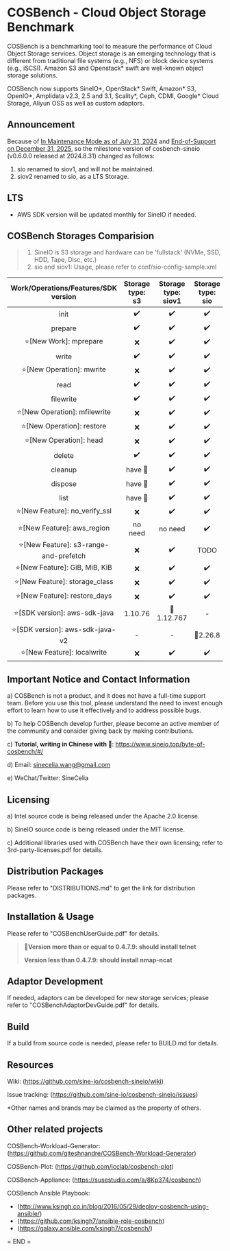COSBench - Cloud Object Storage Benchmark
=========================================

COSBench is a benchmarking tool to measure the performance of Cloud Object Storage services. Object storage is an
emerging technology that is different from traditional file systems (e.g., NFS) or block device systems (e.g., iSCSI).
Amazon S3 and Openstack* swift are well-known object storage solutions.

COSBench now supports SineIO*, OpenStack* Swift, Amazon* S3, OpenIO*, Amplidata v2.3, 2.5 and 3.1, Scality*, Ceph, CDMI, Google* Cloud Storage, Aliyun OSS as well as custom adaptors.

## Announcement

Because of [In Maintenance Mode as of July 31, 2024](https://github.com/aws/aws-sdk-java?tab=readme-ov-file#in-maintenance-mode-as-of-july-31-2024) and [End-of-Support on December 31, 2025](https://github.com/aws/aws-sdk-java?tab=readme-ov-file#end-of-support-on-december-31-2025), so the milestone version of cosbench-sineio (v0.6.0.0 released at 2024.8.31) changed as follows:

1. sio renamed to siov1, and will not be maintained.
2. siov2 renamed to sio, as a LTS Storage.


LTS
----------------------------------------
- AWS SDK version will be updated monthly for SineIO if needed.

COSBench Storages Comparision
----------------------------------------

> 1. SineIO is S3 storage and hardware can be 'fullstack' (NVMe, SSD, HDD, Tape, Disc, etc.)
> 2. sio and siov1: Usage, please refer to conf/sio-config-sample.xml

|    Work/Operations/Features/SDK version    |  Storage type: s3  | Storage type: siov1  | Storage type: sio |
| :----------------------------------------: | :----------------: | :----------------: | :-----------------: |
|                    init                    | :heavy_check_mark: | :heavy_check_mark: | :heavy_check_mark:  |
|                  prepare                   | :heavy_check_mark: | :heavy_check_mark: | :heavy_check_mark:  |
|         :star:[New Work]: mprepare         |        :x:         | :heavy_check_mark: | :heavy_check_mark:  |
|                   write                    | :heavy_check_mark: | :heavy_check_mark: | :heavy_check_mark:  |
|       :star:[New Operation]: mwrite        |        :x:         | :heavy_check_mark: | :heavy_check_mark:  |
|                    read                    | :heavy_check_mark: | :heavy_check_mark: | :heavy_check_mark:  |
|                 filewrite                  | :heavy_check_mark: | :heavy_check_mark: | :heavy_check_mark:  |
|     :star:[New Operation]: mfilewrite      |        :x:         | :heavy_check_mark: | :heavy_check_mark:  |
|       :star:[New Operation]: restore       |        :x:         | :heavy_check_mark: | :heavy_check_mark:  |
|        :star:[New Operation]: head         |        :x:         | :heavy_check_mark: | :heavy_check_mark:  |
|                   delete                   | :heavy_check_mark: | :heavy_check_mark: | :heavy_check_mark:  |
|                  cleanup                   |     have :bug:     | :heavy_check_mark: | :heavy_check_mark:  |
|                  dispose                   |     have :bug:     | :heavy_check_mark: | :heavy_check_mark:  |
|                    list                    |     have :bug:     | :heavy_check_mark: | :heavy_check_mark:  |
|     :star:[New Feature]: no_verify_ssl     |        :x:         | :heavy_check_mark: | :heavy_check_mark:  |
|      :star:[New Feature]: aws_region       |      no need       |      no need       | :heavy_check_mark:  |
| :star:[New Feature]: s3-range-and-prefetch |        :x:         | :heavy_check_mark: |        TODO         |
|     :star:[New Feature]: GiB, MiB, KiB     |        :x:         | :heavy_check_mark: | :heavy_check_mark:  |
|     :star:[New Feature]: storage_class     |        :x:         | :heavy_check_mark: | :heavy_check_mark:  |
|     :star:[New Feature]: restore_days      |        :x:         | :heavy_check_mark: | :heavy_check_mark:  |
|     :star:[SDK version]: aws-sdk-java      |      1.10.76       |  :star2:1.12.767  |          -          |
|    :star:[SDK version]: aws-sdk-java-v2    |         -          |         -          |    :star2:2.26.8    |
|      :star:[New Feature]: localwrite       |        :x:         | :heavy_check_mark: | :heavy_check_mark:  |


Important Notice and Contact Information
----------------------------------------

a) COSBench is not a product, and it does not have a full-time support team. Before you use this tool, please understand 
the need to invest enough effort to learn how to use it effectively and to address possible bugs.

b) To help COSBench develop further, please become an active member of the community and consider giving back by making
contributions.

c) **Tutorial, writing in Chinese with 💖**: https://www.sineio.top/byte-of-cosbench/#/

d) Email: sinecelia.wang@gmail.com

e) WeChat/Twitter: SineCelia


Licensing
---------

a) Intel source code is being released under the Apache 2.0 license.

b) SineIO source code is being released under the MIT license.

c) Additional libraries used with COSBench have their own licensing; refer to 3rd-party-licenses.pdf for details.


Distribution Packages
---------------------

Please refer to "DISTRIBUTIONS.md" to get the link for distribution packages.


Installation & Usage
--------------------

Please refer to "COSBenchUserGuide.pdf" for details.

> :star2:**Version more than or equal to  0.4.7.9: should install telnet**
>
> **Version less than 0.4.7.9: should install nmap-ncat**


Adaptor Development
-------------------
If needed, adaptors can be developed for new storage services; please refer to "COSBenchAdaptorDevGuide.pdf" for details.


Build
-----
If a build from source code is needed, please refer to BUILD.md for details.


Resources
---------

Wiki: (https://github.com/sine-io/cosbench-sineio/wiki)

Issue tracking: (https://github.com/sine-io/cosbench-sineio/issues)

*Other names and brands may be claimed as the property of others.


Other related projects
----------------------
COSBench-Workload-Generator: (https://github.com/giteshnandre/COSBench-Workload-Generator)

COSBench-Plot: (https://github.com/icclab/cosbench-plot)

COSBench-Appliance: (https://susestudio.com/a/8Kp374/cosbench)

COSBench Ansible Playbook:

- (http://www.ksingh.co.in/blog/2016/05/29/deploy-cosbench-using-ansible/)
- (https://github.com/ksingh7/ansible-role-cosbench)
- (https://galaxy.ansible.com/ksingh7/cosbench/)


= END =
